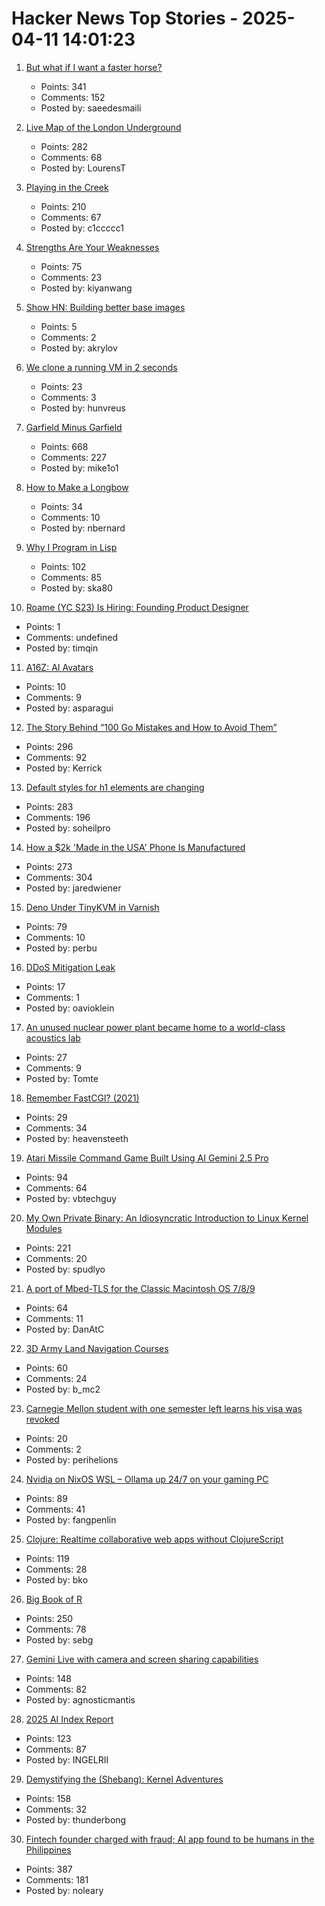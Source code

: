 # Hacker News Top Stories - 2025-04-11 14:01:23

1. [But what if I want a faster horse?](https://rakhim.exotext.com/but-what-if-i-really-want-a-faster-horse)
   - Points: 341
   - Comments: 152
   - Posted by: saeedesmaili

2. [Live Map of the London Underground](https://www.londonunderground.live/)
   - Points: 282
   - Comments: 68
   - Posted by: LourensT

3. [Playing in the Creek](https://www.lesswrong.com/posts/rLucLvwKoLdHSBTAn/playing-in-the-creek)
   - Points: 210
   - Comments: 67
   - Posted by: c1ccccc1

4. [Strengths Are Your Weaknesses](https://terriblesoftware.org/2025/03/31/your-strengths-are-your-weaknesses/)
   - Points: 75
   - Comments: 23
   - Posted by: kiyanwang

5. [Show HN: Building better base images](https://github.com/avkcode/container-tools)
   - Points: 5
   - Comments: 2
   - Posted by: akrylov

6. [We clone a running VM in 2 seconds](https://codesandbox.io/blog/how-we-clone-a-running-vm-in-2-seconds)
   - Points: 23
   - Comments: 3
   - Posted by: hunvreus

7. [Garfield Minus Garfield](https://garfieldminusgarfield.net)
   - Points: 668
   - Comments: 227
   - Posted by: mike1o1

8. [How to Make a Longbow](https://www.howtomakealongbow.co.uk)
   - Points: 34
   - Comments: 10
   - Posted by: nbernard

9. [Why I Program in Lisp](http://funcall.blogspot.com/2025/04/why-i-program-in-lisp.html)
   - Points: 102
   - Comments: 85
   - Posted by: ska80

10. [Roame (YC S23) Is Hiring: Founding Product Designer](https://www.ycombinator.com/companies/roame/jobs/SaJ0TjL-founding-product-designer)
   - Points: 1
   - Comments: undefined
   - Posted by: timqin

11. [A16Z: AI Avatars](https://a16z.com/ai-avatars/)
   - Points: 10
   - Comments: 9
   - Posted by: asparagui

12. [The Story Behind “100 Go Mistakes and How to Avoid Them”](https://www.thecoder.cafe/p/100-go-mistakes)
   - Points: 296
   - Comments: 92
   - Posted by: Kerrick

13. [Default styles for h1 elements are changing](https://developer.mozilla.org/en-US/blog/h1-element-styles/)
   - Points: 283
   - Comments: 196
   - Posted by: soheilpro

14. [How a $2k 'Made in the USA' Phone Is Manufactured](https://www.404media.co/how-a-2-000-made-in-the-usa-liberty-phone-phone-is-manufactured/)
   - Points: 273
   - Comments: 304
   - Posted by: jaredwiener

15. [Deno Under TinyKVM in Varnish](https://info.varnish-software.com/blog/tinykvm-in-varnish-and-some-deno)
   - Points: 79
   - Comments: 10
   - Posted by: perbu

16. [DDoS Mitigation Leak](https://www.kentik.com/blog/beyond-their-intended-scope-ddos-mitigation-leak/)
   - Points: 17
   - Comments: 1
   - Posted by: oavioklein

17. [An unused nuclear power plant became home to a world-class acoustics lab](https://www.theverge.com/tech/644385/nuclear-power-plant-acoustics-lab)
   - Points: 27
   - Comments: 9
   - Posted by: Tomte

18. [Remember FastCGI? (2021)](https://brokenco.de/2021/06/27/remember-fastcgi.html)
   - Points: 29
   - Comments: 34
   - Posted by: heavensteeth

19. [Atari Missile Command Game Built Using AI Gemini 2.5 Pro](https://missile-command-game.centminmod.com/)
   - Points: 94
   - Comments: 64
   - Posted by: vbtechguy

20. [My Own Private Binary: An Idiosyncratic Introduction to Linux Kernel Modules](https://www.muppetlabs.com/~breadbox/txt/mopb.html)
   - Points: 221
   - Comments: 20
   - Posted by: spudlyo

21. [A port of Mbed-TLS for the Classic Macintosh OS 7/8/9](https://github.com/bbenchoff/MacSSL)
   - Points: 64
   - Comments: 11
   - Posted by: DanAtC

22. [3D Army Land Navigation Courses](https://oe.tradoc.army.mil/oegames/landnav/index.html)
   - Points: 60
   - Comments: 24
   - Posted by: b_mc2

23. [Carnegie Mellon student with one semester left learns his visa was revoked](https://www.cbsnews.com/pittsburgh/news/carnegie-mellon-student-visa-revoked-interview/)
   - Points: 20
   - Comments: 2
   - Posted by: perihelions

24. [Nvidia on NixOS WSL – Ollama up 24/7 on your gaming PC](https://yomaq.github.io/posts/nvidia-on-nixos-wsl-ollama-up-24-7-on-your-gaming-pc/)
   - Points: 89
   - Comments: 41
   - Posted by: fangpenlin

25. [Clojure: Realtime collaborative web apps without ClojureScript](https://andersmurphy.com/2025/04/07/clojure-realtime-collaborative-web-apps-without-clojurescript.html)
   - Points: 119
   - Comments: 28
   - Posted by: bko

26. [Big Book of R](https://www.bigbookofr.com/)
   - Points: 250
   - Comments: 78
   - Posted by: sebg

27. [Gemini Live with camera and screen sharing capabilities](https://blog.google/products/gemini/gemini-live-android-tips/)
   - Points: 148
   - Comments: 82
   - Posted by: agnosticmantis

28. [2025 AI Index Report](https://hai.stanford.edu/ai-index/2025-ai-index-report)
   - Points: 123
   - Comments: 87
   - Posted by: INGELRII

29. [Demystifying the (Shebang): Kernel Adventures](https://crocidb.com/post/kernel-adventures/demystifying-the-shebang/)
   - Points: 158
   - Comments: 32
   - Posted by: thunderbong

30. [Fintech founder charged with fraud; AI app found to be humans in the Philippines](https://techcrunch.com/2025/04/10/fintech-founder-charged-with-fraud-after-ai-shopping-app-found-to-be-powered-by-humans-in-the-philippines/)
   - Points: 387
   - Comments: 181
   - Posted by: noleary

